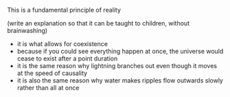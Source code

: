 This is a fundamental principle of reality

(write an explanation so that it can be taught to children, without brainwashing)
- it is what allows for coexistence
- because if you could see everything happen at once, the universe would cease to exist after a point duration
- it is the same reason why lightning branches out even though it moves at the speed of causality
- it is also the same reason why water makes ripples flow outwards slowly rather than all at once